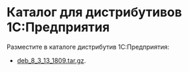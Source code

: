 # Каталог для дистрибутивов 1С:Предприятия

Разместите в каталоге дистрибутив 1С:Предприятия:

* [deb_8_3_13_1809.tar.gz](https://releases.1c.ru/version_file?nick=Platform83&ver=8.3.13.1809&path=Platform\8_3_13_1809\deb_8_3_13_1809.tar.gz).

